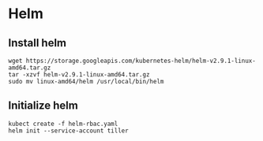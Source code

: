 # Helm

## Install helm
```
wget https://storage.googleapis.com/kubernetes-helm/helm-v2.9.1-linux-amd64.tar.gz
tar -xzvf helm-v2.9.1-linux-amd64.tar.gz
sudo mv linux-amd64/helm /usr/local/bin/helm
```

## Initialize helm

```
kubect create -f helm-rbac.yaml
helm init --service-account tiller
```
